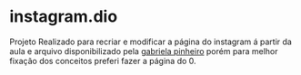 # instagram.dio
Projeto Realizado para recriar e modificar a página do instagram á partir da aula e arquivo disponibilizado pela [gabriela pinheiro](https://github.com/SpruceGabriela)
porém para melhor fixação dos conceitos preferi fazer a página do 0.
